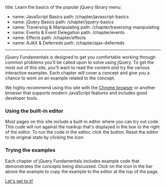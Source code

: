 title: Learn the basics of&nbsp;the&nbsp;popular&nbsp;jQuery library
menu:
  - name: JavaScript Basics
    path: /chapter/javascript-basics
  - name: jQuery Basics
    path: /chapter/jquery-basics
  - name: Traversing & Manipulating
    path: /chapter/traversing-manipulating
  - name: Events & Event Delegation
    path: /chapter/events
  - name: Effects
    path: /chapter/effects
  - name: AJAX & Deferreds
    path: /chapter/ajax-deferreds
---

jQuery Fundamentals is designed to get you comfortable working through
common problems you'll be called upon to solve using jQuery.
To get the most out of this site, you'll want to read the content *and* try the
various interactive examples. Each chapter will cover a concept and give you a
chance to work on an example related to the concept.

We highly recommend using this site with the [Chrome
browser](https://www.google.com/intl/en/chrome/browser/) or another browser
that supports modern JavaScript features and includes good developer tools.

### Using the built-in editor
Most pages on this site include a built-in editor where you can try out code.
This code will run against the markup that's displayed in the box to the
right of the editor. To run the code in the editor, click the <i
class="icon-play"></i> button. Reset the editor to its original state
by clicking the <i class="icon-repeat"></i> icon.

### Trying the examples
Each chapter of jQuery Fundamentals includes example code that demonstrates
the concepts being discussed. Click on the <i
class="icon-eye-open"></i> icon in the bar above the example to copy
the example to the editor at the top of the page.

<a class="btn btn-primary" href="/chapter/javascript-basics">Let's get to it!</a>
